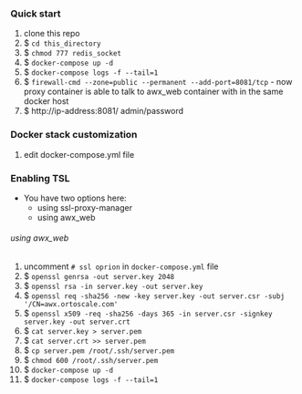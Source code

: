 ### Quick start
1. clone this repo
1. $ `cd this_directory`
1. $ `chmod 777 redis_socket`
1. $ `docker-compose up -d`
1. $ `docker-compose logs -f --tail=1`
1. $ `firewall-cmd --zone=public --permanent --add-port=8081/tcp` - now proxy container is able to talk to awx_web container 
with in the same docker host
1. $ http://ip-address:8081/ admin/password

### Docker stack customization
1. edit docker-compose.yml file

### Enabling TSL
* You have two options here:
    * using ssl-proxy-manager
    * using awx_web

###### using awx_web
1. uncomment `# ssl oprion` in `docker-compose.yml` file
1. $ `openssl genrsa -out server.key 2048`
1. $ `openssl rsa -in server.key -out server.key`
1. $ `openssl req -sha256 -new -key server.key -out server.csr -subj '/CN=awx.ortoscale.com'`
1. $ `openssl x509 -req -sha256 -days 365 -in server.csr -signkey server.key -out server.crt`
1. $ `cat server.key > server.pem`
1. $ `cat server.crt >> server.pem`
1. $ `cp server.pem /root/.ssh/server.pem`
1. $ `chmod 600 /root/.ssh/server.pem`
1. $ `docker-compose up -d`
1. $ `docker-compose logs -f --tail=1`

